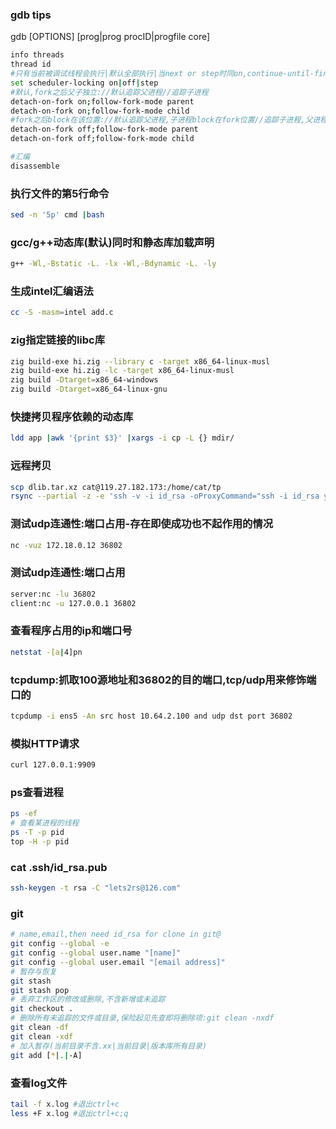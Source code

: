 ### gdb tips
gdb [OPTIONS] [prog|prog procID|progfile core]
```bash
info threads
thread id
#只有当前被调试线程会执行|默认全部执行|当next or step时同on,continue-until-finish等大跳转则全部运行,此时遇到断点(包括另一线程处的断点)则切换为当前线程
set scheduler-locking on|off|step
#默认,fork之后父子独立://默认追踪父进程//追踪子进程
detach-on-fork on;follow-fork-mode parent
detach-on-fork on;follow-fork-mode child
#fork之后block在该位置://默认追踪父进程,子进程block在fork位置//追踪子进程,父进程block在fork位置
detach-on-fork off;follow-fork-mode parent
detach-on-fork off;follow-fork-mode child

#汇编
disassemble
```

### 执行文件的第5行命令
```bash
sed -n '5p' cmd |bash
```

### gcc/g++动态库(默认)同时和静态库加载声明
```bash
g++ -Wl,-Bstatic -L. -lx -Wl,-Bdynamic -L. -ly
```

### 生成intel汇编语法
```bash
cc -S -masm=intel add.c
```

### zig指定链接的libc库
```bash
zig build-exe hi.zig --library c -target x86_64-linux-musl
zig build-exe hi.zig -lc -target x86_64-linux-musl
zig build -Dtarget=x86_64-windows
zig build -Dtarget=x86_64-linux-gnu
```

### 快捷拷贝程序依赖的动态库
```bash
ldd app |awk '{print $3}' |xargs -i cp -L {} mdir/
```

### 远程拷贝
```bash
scp dlib.tar.xz cat@119.27.182.173:/home/cat/tp
rsync --partial -z -e 'ssh -v -i id_rsa -oProxyCommand="ssh -i id_rsa yh@35.75.184.13 -p 10022 -N -W %h:%p"' mCtrl.tar.xz yh@10.64.4.45:~
```

### 测试udp连通性:端口占用-存在即使成功也不起作用的情况
```bash
nc -vuz 172.18.0.12 36802
```

### 测试udp连通性:端口占用
```bash
server:nc -lu 36802
client:nc -u 127.0.0.1 36802
```

### 查看程序占用的ip和端口号
```bash
netstat -[a|4]pn
```

### tcpdump:抓取100源地址和36802的目的端口,tcp/udp用来修饰端口的
```bash
tcpdump -i ens5 -An src host 10.64.2.100 and udp dst port 36802
```

### 模拟HTTP请求
```bash
curl 127.0.0.1:9909
```

### ps查看进程
```bash
ps -ef
# 查看某进程的线程
ps -T -p pid
top -H -p pid
```

### cat .ssh/id_rsa.pub
```bash
ssh-keygen -t rsa -C "lets2rs@126.com"
```

### git
```bash
# name,email,then need id_rsa for clone in git@
git config --global -e
git config --global user.name "[name]"
git config --global user.email "[email address]"
# 暂存与恢复
git stash
git stash pop
# 丢弃工作区的修改或删除,不含新增或未追踪
git checkout .
# 删除所有未追踪的文件或目录,保险起见先查即将删除项:git clean -nxdf
git clean -df
git clean -xdf
# 加入暂存(当前目录不含.xx|当前目录|版本库所有目录)
git add [*|.|-A]
```

### 查看log文件
```bash
tail -f x.log #退出ctrl+c
less +F x.log #退出ctrl+c;q
```

